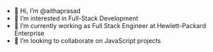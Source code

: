 - 👋 Hi, I’m @aithaprasad
- 👀 I’m interested in Full-Stack Development
- 🌱 I’m currently working as Full Stack Engineer at Hewlett-Packard Enterprise
- 💞️ I’m looking to collaborate on JavaScript projects

<!---
aithaprasad/aithaprasad is a ✨ special ✨ repository because its `README.md` (this file) appears on your GitHub profile.
You can click the Preview link to take a look at your changes.
--->
